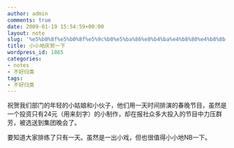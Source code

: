 ```yaml
---
author: admin
comments: true
date: 2009-01-19 15:54:59+00:00
layout: note
slug: '%e5%b0%8f%e5%b0%8f%e5%9c%b0%e5%ba%86%e8%b4%ba%e4%b8%80%e4%b8%8b'
title: 小小地庆贺一下
wordpress_id: 1865
categories:
- notes
- 不好归类
tags:
- 不好归类
---
```


祝贺我们部门的年轻的小姑娘和小伙子，他们用一天时间排演的春晚节目，虽然是一个投资只有24元（用来刻字）的小制作，却在报社众多大投入的节目中力压群芳，被选送到集团晚会了。

要知道大家排练了只有一天。虽然是一出小戏，但也很值得小小地NB一下。
